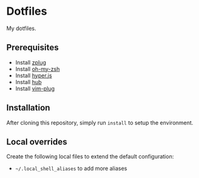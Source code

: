 # Dotfiles

My dotfiles.

## Prerequisites

* Install [zplug](https://github.com/zplug/zplug)
* Install [oh-my-zsh](https://github.com/robbyrussell/oh-my-zsh)
* Install [hyper.js](https://hyper.is/)
* Install [hub](https://github.com/github/hub)
* Install [vim-plug](https://github.com/junegunn/vim-plug)

## Installation

After cloning this repository, simply run `install` to setup the environment.

## Local overrides

Create the following local files to extend the default configuration:

* `~/.local_shell_aliases` to add more aliases
